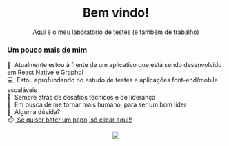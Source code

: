 
<p align="center">
 <h1 align="center">Bem vindo!</h1>
 <p align="center">Aqui é o meu laboratório de testes (e também de trabalho)</p>
</p>

### Um pouco mais de mim

 🔭 &nbsp;Atualmente estou à frente de um aplicativo que está sendo desenvolvido em React Native e Graphql <br>
 💻 &nbsp;Estou aprofundando no estudo de testes e aplicações font-end/mobile escaláveis <br>
 🚀 &nbsp;Sempre atrás de desafios técnicos e de liderança <br>
 🎯 &nbsp;Em busca de me tornar mais humano, para ser um bom líder <br>
 💬 &nbsp;Alguma dúvida?</strong> <br>
</strong>  📫 <a href="https://api.whatsapp.com/send?phone=5532991341459" target="_blank">&nbsp;Se quiser bater um papo, só clicar aqui!!</a></strong> 

<p align="center">
 <a href="https://github.com/anuraghazra/github-readme-stats"  >
   <img align="center" src="https://github-readme-stats.vercel.app/api?username=Rassis7&count_private=true&show_icons=true&theme=dracula&hide=issues,contribs" />
 </a>
</p>
